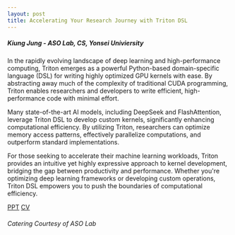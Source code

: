 ```yaml
---
layout: post
title: Accelerating Your Research Journey with Triton DSL
---
```


<h5>
    Kiung Jung - ASO Lab, CS, Yonsei Univiersity
</h5>

In the rapidly evolving landscape of deep learning and high-performance computing, Triton emerges as a powerful Python-based domain-specific language (DSL) for writing highly optimized GPU kernels with ease. By abstracting away much of the complexity of traditional CUDA programming, Triton enables researchers and developers to write efficient, high-performance code with minimal effort.

Many state-of-the-art AI models, including DeepSeek and FlashAttention, leverage Triton DSL to develop custom kernels, significantly enhancing computational efficiency. By utilizing Triton, researchers can optimize memory access patterns, effectively parallelize computations, and outperform standard implementations.

For those seeking to accelerate their machine learning workloads, Triton provides an intuitive yet highly expressive approach to kernel development, bridging the gap between productivity and performance. Whether you're optimizing deep learning frameworks or developing custom operations, Triton DSL empowers you to push the boundaries of computational efficiency.

[PPT](https://docs.google.com/presentation/d/12JJ_gxDOWckU8C9-CHhde7DeKjdbcQlDvrauT9RqInc/edit?usp=sharing)
[CV](https://quqqu.github.io/curriculum-vitae/)

<h6>
    Catering Courtesy of ASO Lab
</h6>
